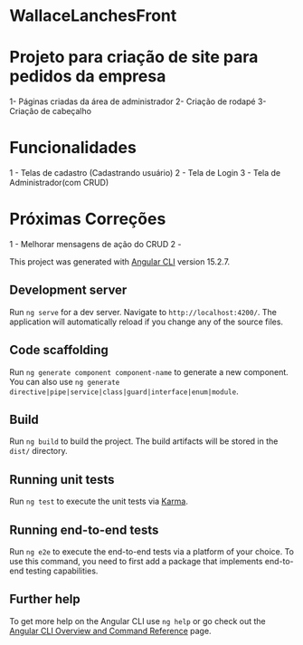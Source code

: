 # WallaceLanchesFront

# Projeto para criação de site para pedidos da empresa
1- Páginas criadas da área de administrador
2- Criação de rodapé
3- Criação de cabeçalho

# Funcionalidades
1 - Telas de cadastro (Cadastrando usuário)
2 - Tela de Login
3 - Tela de Administrador(com CRUD)


# Próximas Correções
1 - Melhorar mensagens de ação do CRUD
2 - 




This project was generated with [Angular CLI](https://github.com/angular/angular-cli) version 15.2.7.

## Development server

Run `ng serve` for a dev server. Navigate to `http://localhost:4200/`. The application will automatically reload if you change any of the source files.

## Code scaffolding

Run `ng generate component component-name` to generate a new component. You can also use `ng generate directive|pipe|service|class|guard|interface|enum|module`.

## Build

Run `ng build` to build the project. The build artifacts will be stored in the `dist/` directory.

## Running unit tests

Run `ng test` to execute the unit tests via [Karma](https://karma-runner.github.io).

## Running end-to-end tests

Run `ng e2e` to execute the end-to-end tests via a platform of your choice. To use this command, you need to first add a package that implements end-to-end testing capabilities.

## Further help

To get more help on the Angular CLI use `ng help` or go check out the [Angular CLI Overview and Command Reference](https://angular.io/cli) page.
